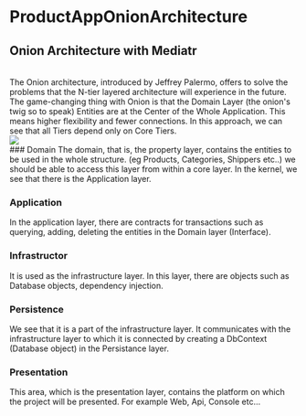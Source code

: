 # ProductAppOnionArchitecture
## Onion Architecture with Mediatr
</br>
The Onion architecture, introduced by Jeffrey Palermo, offers to solve the problems that the N-tier layered architecture will experience in the future. The game-changing thing with Onion is that the Domain Layer (the onion's twig so to speak) Entities are at the Center of the Whole Application. This means higher flexibility and fewer connections. In this approach, we can see that all Tiers depend only on Core Tiers.
</br>
<img src="https://miro.medium.com/max/924/1*0Pg6_UsaKiiEqUV3kf2HXg.png"/>
</br>
### Domain
The domain, that is, the property layer, contains the entities to be used in the whole structure. (eg Products, Categories, Shippers etc..) we should be able to access this layer from within a core layer. In the kernel, we see that there is the Application layer.

### Application
 In the application layer, there are contracts for transactions such as querying, adding, deleting the entities in the Domain layer (Interface).

### Infrastructor
 It is used as the infrastructure layer. In this layer, there are objects such as Database objects, dependency injection.

### Persistence
 We see that it is a part of the infrastructure layer. It communicates with the infrastructure layer to which it is connected by creating a DbContext (Database object) in the Persistance layer.

### Presentation
 This area, which is the presentation layer, contains the platform on which the project will be presented. For example Web, Api, Console etc…
